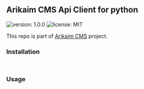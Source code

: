 ## Arikaim CMS Api Client for python
![version: 1.0.0](https://img.shields.io/github/release/arikaim/api-client-py.svg)
![license: MIT](https://img.shields.io/badge/License-MIT-blue.svg)


This repo is part of  [Arikaim CMS](http://arikaim.com)  project.


### Installation

```sh



```

### Usage

```python


```

